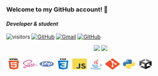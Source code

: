 ###  Welcome to my GitHub account! 👋
#### *Developer & student* 
![visitors](https://visitor-badge.laobi.icu/badge?page_id=afernandezfontenla.visitor-badge)
<a href="https://github.com/afernandezfontenla" target="_blank" rel="noopener noreferrer"><img src="https://img.shields.io/badge/GitHub-100000?style=lat-square&logo=github&logoColor=white" alt="GitHub"></a>
<a href="mailto:" target="_blank" rel="noopener noreferrer"><img src="https://img.shields.io/badge/Gmail-D14836?style=lat-square&logo=gmail&logoColor=white" alt="Gmail"></a>
<a href="https://www.linkedin.com/in/afernandezfontenla/" target="_blank" rel="noopener noreferrer"><img src="https://camo.githubusercontent.com/f4e942dd448a1cd61d6f5f05d1f3dc25f735847658ba04c7af1ea7abf7909f6d/68747470733a2f2f696d672e736869656c64732e696f2f62616467652f4c696e6b6564496e2d3030373742353f7374796c653d6c61742d737175617265266c6f676f3d6c696e6b6564696e266c6f676f436f6c6f723d7768697465" alt="GitHub"></a>

<div align="center">
  <a href="https://github.com/afernandezfontenla"></a>
  <img height="180em" src="https://github-readme-stats.vercel.app/api?username=afernandezfontenla&show_icons=true&theme=codeSTACKr&include_all_commits=true&count_private=true"/>
  <img height="180em" src="https://github-readme-stats.vercel.app/api/top-langs?username=afernandezfontenla&layout=compact&langs_count=15&theme=codeSTACKr">
</div>

  
<div style="display: inline_block"><br>
<img align="center" src="https://raw.githubusercontent.com/devicons/devicon/master/icons/html5/html5-original-wordmark.svg" alt="HTML5" title="HTML5" height="30" width="40"/>
  <img align="center" src="https://raw.githubusercontent.com/devicons/devicon/master/icons/sass/sass-original.svg" alt="Sass" title="Sass" height="30" width="40"/>
 <img align="center" src="https://raw.githubusercontent.com/devicons/devicon/master/icons/php/php-plain.svg" alt="PHP" title="PHP" height="30" width="40"/>
<img align="center" src="https://raw.githubusercontent.com/devicons/devicon/master/icons/css3/css3-original-wordmark.svg" alt="CSS3" title="CSS3" height="30" width="40""/>
<img align="center" src="https://raw.githubusercontent.com/devicons/devicon/master/icons/javascript/javascript-original.svg" alt="JavaScript" title="JavaScript" height="30" width="40"/>
<img align="center" src="https://raw.githubusercontent.com/devicons/devicon/master/icons/java/java-original.svg" alt="Java" title="Java" height="30" width="40"/>
<img align="center" src="https://raw.githubusercontent.com/devicons/devicon/master/icons/git/git-original.svg" alt="Git" title="Git" height="30" width="40"/>
<img align="center" src="https://github.com/devicons/devicon/blob/master/icons/python/python-original.svg" alt="Python3" title="Python3" height="30" width="40"/>
<img align="center" src="https://github.com/devicons/devicon/blob/master/icons/unity/unity-original.svg" alt="Python3" title="Python3" height="30" width="40"/>

</div>

